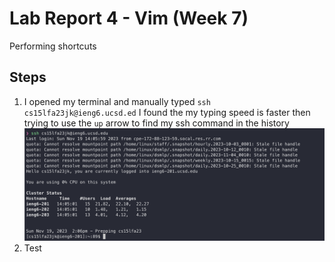 # Lab Report 4 - Vim (Week 7)
Performing shortcuts 
## Steps
1. I opened my terminal and manually typed `ssh cs15lfa23jk@ieng6.ucsd.ed` I found the my typing speed is faster then trying to use the `up` arrow to find my ssh command in the history
![Screenshot1](./images/step1.png) 
2. Test
